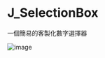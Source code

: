 # J_SelectionBox
一個簡易的客製化數字選擇器

![image](https://github.com/iverson1234tw/J_SelectionBox/blob/master/J_selectionBox.png?raw=true)
